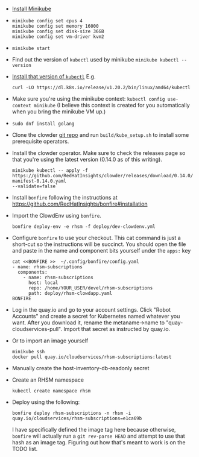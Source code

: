 * [Install Minikube](https://minikube.sigs.k8s.io/docs/start/)

* ```
  minikube config set cpus 4
  minikube config set memory 16000
  minikube config set disk-size 36GB
  minikube config set vm-driver kvm2
  ```

* `minikube start`

* Find out the version of `kubectl` used by minikube `minikube kubectl -- version`

* [Install that version of `kubectl`](https://kubernetes.io/docs/tasks/tools/install-kubectl-linux/)
  E.g.
  ```
  curl -LO https://dl.k8s.io/release/v1.20.2/bin/linux/amd64/kubectl
  ```

* Make sure you're using the minikube context: `kubectl config use-context minikube`
  (I believe this context is created for you automatically when you bring the minikube VM up.)

* `sudo dnf install golang`

* Clone the clowder [git repo](git://github.com/RedHatInsights/clowder) and run
  `build/kube_setup.sh` to install some prerequisite operators.

* Install the clowder operator. Make sure to check the releases page so that you're using the 
  latest version (0.14.0 as of this writing).
  
  ```
  minikube kubectl -- apply -f
  https://github.com/RedHatInsights/clowder/releases/download/0.14.0/clowder-manifest-0.14.0.yaml
  --validate=false`
  ```
  
* Install `bonfire` following the instructions at https://github.com/RedHatInsights/bonfire#installation

* Import the ClowdEnv using `bonfire`.

  ```
  bonfire deploy-env -e rhsm -f deploy/dev-clowdenv.yml
  ```

* Configure `bonfire` to use your checkout.  This cat command is just a short-cut so the
  instructions will be succinct.  You should open the file and paste in the name and component bits
  yourself under the `apps:` key

  ```
  cat <<BONFIRE >>  ~/.config/bonfire/config.yaml
  - name: rhsm-subscriptions
    components:
      - name: rhsm-subscriptions
        host: local
        repo: /home/YOUR_USER/devel/rhsm-subscriptions
        path: deploy/rhsm-clowdapp.yaml
  BONFIRE
  ```

* Log in the quay.io and go to your account settings.  Click "Robot Accounts"
  and create a secret for Kubernetes named whatever you want.  After you
  download it, rename the metaname->name to "quay-cloudservices-pull".  Import
  that secret as instructed by quay.io.

* Or to import an image yourself
  ```
  minikube ssh
  docker pull quay.io/cloudservices/rhsm-subscriptions:latest
  ```

* Manually create the host-inventory-db-readonly secret

 
* Create an RHSM namespace

  ```
  kubectl create namespace rhsm
  ```

* Deploy using the following:

  ```
  bonfire deploy rhsm-subscriptions -n rhsm -i quay.io/cloudservices/rhsm-subscriptions=e1ca69b
  ```
  
  I have specifically defined the image tag here because otherwise, `bonfire` will actually run a
  `git rev-parse HEAD` and attempt to use that hash as an image tag.  Figuring out how that's meant
  to work is on the TODO list.
